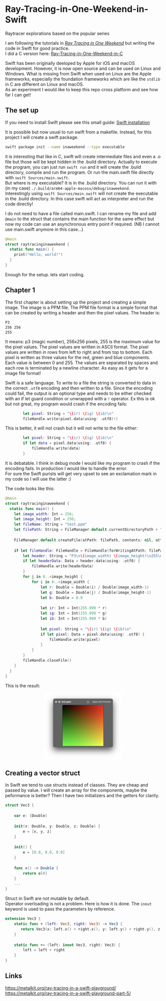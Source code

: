# Ray-Tracing-in-One-Weekend-in-Swift
Raytracer explorations based on the popular series 

I am following the tutorials in [_Ray Tracing in One Weekend_](https://raytracing.github.io/books/RayTracingInOneWeekend.html) but writing the code in Swift for good practice.  
I did a C version here: [Ray-Tracing-in-One-Weekend-in-C](https://github.com/multitudes/Ray-Tracing-in-One-Weekend-in-C)

Swift has been originally deeloped by Apple for iOS and macOS development. However, it is now open source and can be used on Linux and Windows. What is missing from Swift when used on Linux are the Apple frameworks, especially the foundation frameworks which are like the `stdlib` in C are different on Linux and macOS.  
As an experiment I would like to keep this repo cross platform and see how far I can get! 

## The set up

If you need to install Swift please see this small guide: [Swift installation](swift.md)

It is possible but now usual to run swift from a makefile. Instead, for this project I will create a swift package.
```bash
swift package init --name inaweekend --type executable
```

it is interesting that like in C, swift will create intermediate files and even a .o file but those will be kept hidden in the .build directory. Actually to execute the program, you can just run `swift run` and it will create the .build directory, compile and run the program.
Or run the main.swift file directly with `swift Sources/main.swift`.  
But where is my executable? It is in the .build directory. You can run it with (in my case) `./.build/arm64-apple-macosx/debug/inaweekend`.  
Interestingly using `swift Sources/main.swift` will not create the executable in the .build directory. In this case swift will act as interpreter and run the code directly!

I do not need to have a file called main.swift. I can rename my file and add `@main` to the struct that contains the main function for the same effect but now my code can use an asynchronous entry point if required.  (NB I cannot use main.swift anymore in this case...)
```swift
@main
struct raytracinginaweekend {
  static func main() {
    print("Hello, world!")
  }
}
```

Enough for the setup. lets start coding.

## Chapter 1
The first chapter is about setting up the project and creating a simple image. The image is a PPM file. The PPM file format is a simple format that can be created by writing a header and then the pixel values. The header is:
```
P3
256 256
255
```
It means: p3 (magic number), 256x256 pixels, 255 is the maximum value for the pixel values. The pixel values are written in ASCII format. The pixel values are written in rows from left to right and from top to bottom. Each pixel is written as three values for the red, green and blue components. Each value is between 0 and 255. The values are separated by spaces and each row is terminated by a newline character.
As easy as it gets for a image file format!

Swift is a safe language. To write to a file the string is converted to data in the correct `.utf8` encoding and then written to a file. Since the encoding could fail, the output is an optional type and needs to be either checked with an if let guard condition or unwrapped with a `!` operator. Ex this is ok but not great, my program would crash if the encoding fails:
```swift
		let pixel: String = "\(ir) \(ig) \(ib)\n"
		fileHandle.write(pixel.data(using: .utf8)!)
```
This is better, it will not crash but it will not write to the file either:
```swift
		let pixel: String = "\(ir) \(ig) \(ib)\n"
		if let data = pixel.data(using: .utf8) {
			fileHandle.write(data)
		}
```
It is debatable. I think in debug mode I would like my program to crash if the encoding fails. In production I would like to handle the error.  
For sure the Swift purists will get very upset to see an exclamation mark in my code so I will use the latter :)

The code looks like this:
```swift
@main
struct raytracinginaweekend {
  static func main() {
    let image_width: Int = 256;
    let image_height: Int = 256;
	let fileName: String = "test.ppm"
	let filePath: String = FileManager.default.currentDirectoryPath + "/" + fileName
	
	FileManager.default.createFile(atPath: filePath, contents: nil, attributes: nil)
	
	if let fileHandle: FileHandle = FileHandle(forWritingAtPath: filePath) {
		let header: String = "P3\n\(image_width) \(image_height)\n255\n"
		if let headerData: Data = header.data(using: .utf8) {
			fileHandle.write(headerData)
		}
		for j in 0..<image_height {
			for i in 0..<image_width {
				let r: Double = Double(i) / Double(image_width-1)
				let g: Double = Double(j) / Double(image_height-1)
				let b: Double = 0.0

				let ir: Int = Int(255.999 * r)
				let ig: Int = Int(255.999 * g)
				let ib: Int = Int(255.999 * b)

				let pixel: String = "\(ir) \(ig) \(ib)\n"
				if let pixel: Data = pixel.data(using: .utf8) {
					fileHandle.write(pixel)
				}
			}
		}
		fileHandle.closeFile()
	}
  }
}
```
This is the result:
<div style="text-align: center;">
<img src="assets/hello.png" alt="hello world" style="width: 50%;display: inline-block;" />
</div>

## Creating a vector struct
In Swift we tend to use structs instead of classes. They are cheap and passed by value.
I will create an array for the components, maybe the peformance is better?
Then I have two initializers and the getters for clarity.
```swift
struct Vec3 {

	var e: [Double]

	init(x: Double, y: Double, z: Double) {
		e = [x, y, z]
	}

	init() {
		e = [0.0, 0.0, 0.0]
	}

	func x() -> Double {
		return e[0]
	}
	...
}
```
Struct in Swift are not mutable by default.  
Operator overloading is not a problem.  Here is how it is done. The `inout` keyword 
is used to pass the parameters by reference. 

```swift
extension Vec3 {
	static func + (left: Vec3, right: Vec3) -> Vec3 {
       return Vec3(x: left.x() + right.x(), y: left.y() + right.y(), z: left.z() + right.z())
    }

	static func += (left: inout Vec3, right: Vec3) {
        left = left + right
    }
}
```





## Links
https://metalkit.org/ray-tracing-in-a-swift-playground/  
https://metalkit.org/ray-tracing-in-a-swift-playground-part-5/  



